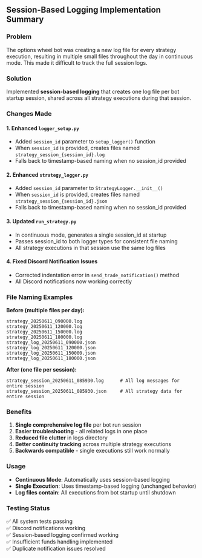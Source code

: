 ## Session-Based Logging Implementation Summary

### Problem
The options wheel bot was creating a new log file for every strategy execution, resulting in multiple small files throughout the day in continuous mode. This made it difficult to track the full session logs.

### Solution
Implemented **session-based logging** that creates one log file per bot startup session, shared across all strategy executions during that session.

### Changes Made

#### 1. Enhanced `logger_setup.py`
- Added `session_id` parameter to `setup_logger()` function
- When `session_id` is provided, creates files named `strategy_session_{session_id}.log`
- Falls back to timestamp-based naming when no session_id provided

#### 2. Enhanced `strategy_logger.py` 
- Added `session_id` parameter to `StrategyLogger.__init__()`
- When `session_id` is provided, creates files named `strategy_session_{session_id}.json`
- Falls back to timestamp-based naming when no session_id provided

#### 3. Updated `run_strategy.py`
- In continuous mode, generates a single session_id at startup
- Passes session_id to both logger types for consistent file naming
- All strategy executions in that session use the same log files

#### 4. Fixed Discord Notification Issues
- Corrected indentation error in `send_trade_notification()` method
- All Discord notifications now working correctly

### File Naming Examples

**Before (multiple files per day):**
```
strategy_20250611_090000.log
strategy_20250611_120000.log  
strategy_20250611_150000.log
strategy_20250611_180000.log
strategy_log_20250611_090000.json
strategy_log_20250611_120000.json
strategy_log_20250611_150000.json
strategy_log_20250611_180000.json
```

**After (one file per session):**
```
strategy_session_20250611_085930.log      # All log messages for entire session
strategy_session_20250611_085930.json     # All strategy data for entire session
```

### Benefits
1. **Single comprehensive log file** per bot run session
2. **Easier troubleshooting** - all related logs in one place
3. **Reduced file clutter** in logs directory
4. **Better continuity tracking** across multiple strategy executions
5. **Backwards compatible** - single executions still work normally

### Usage
- **Continuous Mode**: Automatically uses session-based logging
- **Single Execution**: Uses timestamp-based logging (unchanged behavior)
- **Log files contain**: All executions from bot startup until shutdown

### Testing Status
✅ All system tests passing  
✅ Discord notifications working  
✅ Session-based logging confirmed working  
✅ Insufficient funds handling implemented  
✅ Duplicate notification issues resolved
